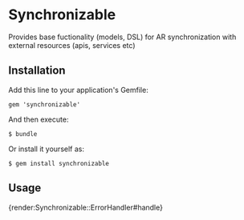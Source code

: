 # Synchronizable

Provides base fuctionality (models, DSL) for AR synchronization with external resources (apis, services etc)

## Installation

Add this line to your application's Gemfile:

    gem 'synchronizable'

And then execute:

    $ bundle

Or install it yourself as:

    $ gem install synchronizable

## Usage

{render:Synchronizable::ErrorHandler#handle}

